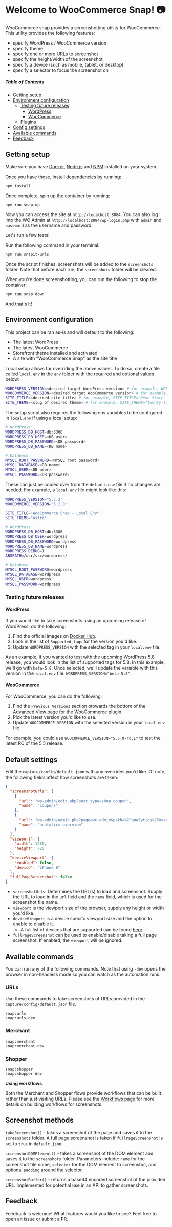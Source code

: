 # Welcome to WooCommerce Snap! :camera:

WooCommerce snap provides a screenshotting utility for WooCommerce. This utility provides the following features:

* specify WordPress / WooCommerce version
* specify theme
* specify one or more URLs to screenshot
* specify the height/width of the screenshot
* specify a device (such as mobile, tablet, or desktop)
* specify a selector to focus the screenshot on

##### Table of Contents  

- [Getting setup](#getting-setup)
- [Environment configuration ](#environment-configuration)
  - [Testing future releases](#testing-future-releases)
    - [WordPress](#wordpress)
    - [WooCommerce](#woocommerce)
  - [Plugins](#plugins)
- [Config settings](#config-settings)
- [Available commands](#available-commands)
- [Feedback](#feedback)


## Getting setup

Make sure you have [Docker](https://www.docker.com/), [Node.js](https://nodejs.org/) and [NPM](https://docs.npmjs.com/getting-started/what-is-npm) installed on your system.

Once you have those, install dependencies by running:

```
npm install
```

Once complete, spin up the container by running:

```
npm run snap:up
```

Now you can access the site at `http://localhost:8084`. You can also log into the WO Admin at `http://localhost:8084/wp-login.php` with `admin` and `password` as the username and password.

Let's run a few tests!

Run the following command in your terminal:

```
npm run snapit-urls
```

Once the script finishes, screenshots will be added to the `screenshots` folder. Note that before each run, the `screenshots` folder will be cleared.

When you're done screenshotting, you can run the following to stop the container:

```
npm run snap:down
```

And that's it!

## Environment configuration

This project can be ran as-is and will default to the following:

* The latest WordPress
* The latest WooCommerce
* Storefront theme installed and activated
* A site with "WooCommerce Snap" as the site title

Local setup allows for overriding the above values. To do so, create a file called `local.env` in the `env` folder with the required and optional values below:

```bash
WORDPRESS_VERSION=<desired target WordPress version> # for example, WORDPRESS_VERSION="5.7.2"
WOOCOMMERCE_VERSION=<desired target WooCommerce version> # for example, WOOCOMMERCE_VERSION="5.2.0"
SITE_TITLE=<desired site title> # for example, SITE_TITLE="Demo Store"
SITE_THEME=<slug of desired theme> # for example, SITE_THEME="twenty-twenty-one"
```

The setup script also requires the following env variables to be configured in `local.env` if using a local setup:

```bash
# WordPress
WORDPRESS_DB_HOST=db:3306
WORDPRESS_DB_USER=<DB user>
WORDPRESS_DB_PASSWORD=<DB password>
WORDPRESS_DB_NAME=<DB name>

# Database
MYSQL_ROOT_PASSWORD=<MYSQL root password>
MYSQL_DATABASE=<DB name>
MYSQL_USER=<DB user>
MYSQL_PASSWORD=<DB password>
```

These can just be copied over from the `default.env` file if no changes are needed. For example, a `local.env` file might look like this:

```bash
WORDPRESS_VERSION="5.7.2"
WOOCOMMERCE_VERSION="5.2.0"

SITE_TITLE="WooCommerce Snap - Local Env"
SITE_THEME="astra"

# WordPress
WORDPRESS_DB_HOST=db:3306
WORDPRESS_DB_USER=wordpress
WORDPRESS_DB_PASSWORD=wordpress
WORDPRESS_DB_NAME=wordpress
WORDPRESS_DEBUG=1
ABSPATH=/usr/src/wordpress/

# Database
MYSQL_ROOT_PASSWORD=wordpress
MYSQL_DATABASE=wordpress
MYSQL_USER=wordpress
MYSQL_PASSWORD=wordpress
```

### Testing future releases

#### WordPress

If you would like to take screenshots using an upcoming release of WordPress, do the following:

1. Find the official images on [Docker Hub](https://hub.docker.com/_/wordpress).
2. Look in the list of `Supported tags` for the version you'd like.
3. Update `WORDPRESS_VERSION` with the selected tag in your `local.env` file.

As an example, if you wanted to test with the upcoming WordPress 5.8 release, you would look in the list of supported tags for 5.8. In this example, we'll go with `beta-5.8`. Once selected, we'll update the variable with this version in the `local.env` file: `WORDPRESS_VERSION="beta-5.8"`.

#### WooCommerce

For WooCommerce, you can do the following:

1. Find the `Previous Versions` section otowards the bottom of the [Advanced View page](https://wordpress.org/plugins/woocommerce/advanced/) for the WooCommerce plugin.
2. Pick the latest version you'd like to use.
3. Update `WOOCOMMERCE_VERSION` with the selected version in your `local.env` file.

For example, you could use `WOOCOMMERCE_VERSION="5.5.0-rc.1"` to test the latest RC of the 5.5 release.

## Default settings

Edit the `capture/config/default.json` with any overrides you'd like. Of note, the following fields affect how screenshots are taken:

```json
{
  "screenshotUrls": [
    {
      "url": "wp-admin/edit.php?post_type=shop_coupon",
      "name": "coupons"
    },
    {
      "url": "wp-admin/admin.php?page=wc-admin&path=%2Fanalytics%2Foverview",
      "name": "analytics-overview"
    }
  ],
  "viewport": {
    "width": 1280,
    "height": 720
  },
  "deviceViewport": {
    "enabled": false,
    "device": "iPhone 6"
  },
  "fullPageScreenshot": false
}
```

* `screenshotUrls`: Determines the URL(s) to load and screenshot. Supply the URL to load in the `url` field and the `name` field, which is used for the screenshot file name.
* `viewport` is the viewport size of the browser, supply any height or width you'd like.
* `deviceViewport` is a device specifc viewport size and the option to enable to disable it.
  * A full list of devices that are supported can be found [here](https://github.com/puppeteer/puppeteer/blob/5e21ba3cbbe455317158e6a4fc5af2808abd45df/lib/DeviceDescriptors.js).
* `fullPageScreenshot` can be used to enable/disable taking a full page screenshot. If enabled, the `viewport` will be ignored.

## Available commands

You can run any of the following commands. Note that using `-dev` opens the browser in non-headless mode so you can watch as the automation runs.

### URLs

Use these commands to take screenshots of URLs provided in the `capture/config/default.json` file.

```
snap:urls
snap:urls-dev
```

### Merchant

```
snap:merchant
snap:merchant-dev
```

### Shopper

```
snap:shopper
snap:shopper-dev
```

**Using workflows**

Both the Merchant and Shopper flows provide workflows that can be built rather than just visiting URLs. Please see the [Workflows page](docs/workflows.md) for more details on building workflows for screenshots.

## Screenshot methods

`takeScreenshot()` - takes a screenshot of the page and saves it to the `screenshots` folder. A full page screenshot is taken if `fullPageScreenshot` is set to `true` in `default.json`.

`screenshotDOMElement()` - takes a screenshot of the DOM element and saves it to the `screenshots` folder. Parameters include: `name` for the screenshot file name, `selector` for the DOM element to screenshot, and optional `padding` around the selector.

`screenshotBuffer()` - returns a base64 encoded screenshot of the provided URL. Implemented for potential use in an API to gather screenshots.

## Feedback

Feedback is welcome! What features would you like to see? Feel free to open an issue or submit a PR.